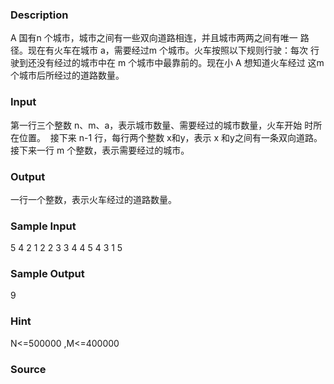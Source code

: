 
### Description
A 国有n 个城市，城市之间有一些双向道路相连，并且城市两两之间有唯一
路径。现在有火车在城市 a，需要经过m 个城市。火车按照以下规则行驶：每次
行驶到还没有经过的城市中在 m 个城市中最靠前的。现在小 A 想知道火车经过
这m 个城市后所经过的道路数量。 



### Input
第一行三个整数 n、m、a，表示城市数量、需要经过的城市数量，火车开始
时所在位置。 
接下来 n-1 行，每行两个整数 x和y，表示 x 和y之间有一条双向道路。 
接下来一行 m 个整数，表示需要经过的城市。 




### Output
一行一个整数，表示火车经过的道路数量。 



### Sample Input
5 4 2 
1 2 
2 3 
3 4 
4 5 
4 3 1 5 
### Sample Output
9 
### Hint
N<=500000 ,M<=400000 



### Source
